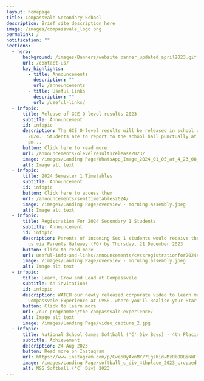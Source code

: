 ```yaml
---
layout: homepage
title: Compassvale Secondary School
description: Brief site description here
image: /images/compassvale_logo.png
permalink: /
notification: ""
sections:
  - hero:
      background: /images/Banners/website banner_updated_april2023.gif
      url: /contact-us/
      key_highlights:
        - title: Announcements
          description: ""
          url: /announcements
        - title: Useful Links
          description: ""
          url: /useful-links/
  - infopic:
      title: Release of GCE O-level results 2023
      subtitle: Announcement
      id: infopic
      description: The GCE O-level results will be released in school on Thur, 11 Jan
        2024.  Students are to report to the school hall punctually at 2.00
        pm...
      button: Click here to read more
      url: /announcements/olevelresultsrelease2023/
      image: /images/Landing Page/WhatsApp_Image_2024_01_05_at_4_23_08_PM.jpeg
      alt: Image alt text
  - infopic:
      title: 2024 Semester 1 Timetables
      subtitle: Announcement
      id: infopic
      button: Click here to access them
      url: /announcements/sem1timetables2024/
      image: /images/Landing Page/overview - morning assembly.jpeg
      alt: Image alt text
  - infopic:
      title: Registration For 2024 Secondary 1 Students
      subtitle: Announcement
      id: infopic
      description: Parents of incoming Sec 1 students would receive the following from
        us via Parents Gateway (PG) by Thursday, 21 December 2023
      button: Click to read more
      url: useful-info-and-links/announcements/cvssregistrationfor2024sec1students/
      image: /images/Landing Page/overview - morning assembly.jpeg
      alt: Image alt text
  - infopic:
      title: Learn, Grow and Lead at Compassvale
      subtitle: An invitation!
      id: infopic
      description: WATCH our newly released corporate video to learn more about The
        Compassvale Experience at CVSS, where you'll Realise your Star Within.
      button: Click to learn more
      url: /our-programmes/the-compassvale-experience/
      alt: Image alt text
      image: /images/Landing Page/video_capture_2.jpg
  - infopic:
      title: National School Games Softball ('C' Div Boys) - 4th Placing
      subtitle: Achievement
      description: 24 Aug 2023
      button: Read more on Instagram
      url: https://www.instagram.com/p/Cwe60yAxnMY/?igshid=MzRlODBiNWFlZA==
      image: /images/Landing Page/softball_c_div_4thplace_2023_cropped.jpeg
      alt: NSG Softball ('C' Div) 2023
---
```

